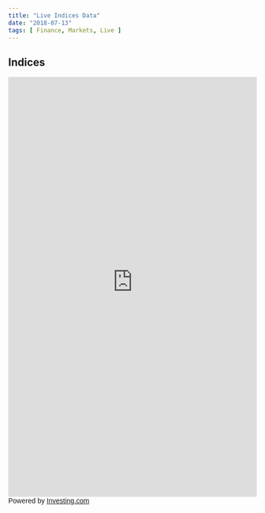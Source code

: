 ```yaml
---
title: "Live Indices Data"
date: "2018-07-13"
tags: [ Finance, Markets, Live ]
---
```


## Indices

<iframe src="https://www.widgets.investing.com/live-indices?theme=darkTheme&pairs=166,27,172,177,170,175,176,23659,1043106,23658,174,14601,53094,178,179,956501,41043,959210,24441,959206" width="100%" height="850px" frameborder="0" allowtransparency="true" marginwidth="0" marginheight="0">
</iframe>
<div class="poweredBy" style="font-family: Arial, Helvetica, sans-serif;">Powered by <a href="https://www.investing.com?utm_source=WMT&amp;utm_medium=referral&amp;utm_campaign=LIVE_INDICES&amp;utm_content=Footer%20Link" target="_blank" rel="nofollow">Investing.com</a>
</div>